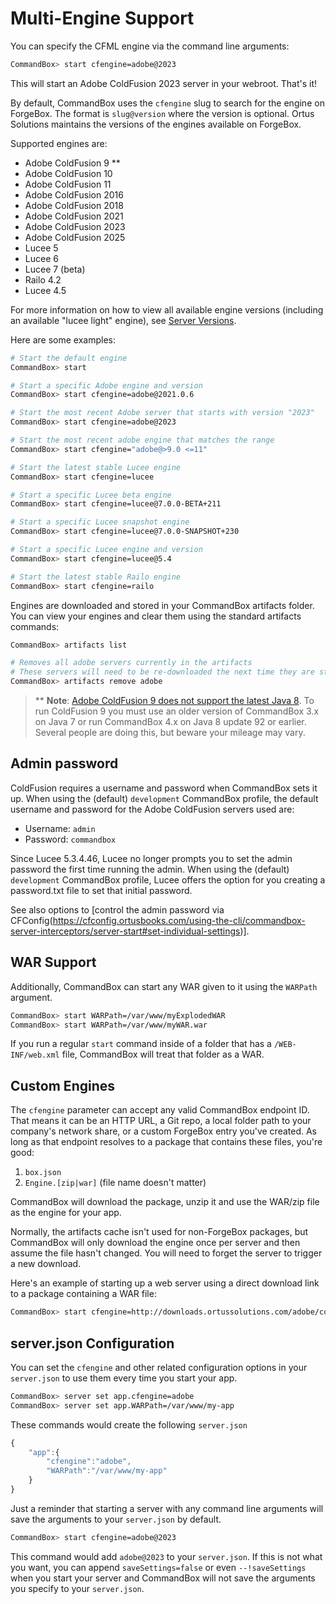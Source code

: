 # Multi-Engine Support

You can specify the CFML engine via the command line arguments:

```bash
CommandBox> start cfengine=adobe@2023
```

This will start an Adobe ColdFusion 2023 server in your webroot. That's it!

By default, CommandBox uses the `cfengine` slug to search for the engine on ForgeBox. The format is `slug@version` where the version is optional. Ortus Solutions maintains the versions of the engines available on ForgeBox.

Supported engines are:

* Adobe ColdFusion 9 \*\*
* Adobe ColdFusion 10
* Adobe ColdFusion 11
* Adobe ColdFusion 2016
* Adobe ColdFusion 2018
* Adobe ColdFusion 2021
* Adobe ColdFusion 2023
* Adobe ColdFusion 2025
* Lucee 5
* Lucee 6
* Lucee 7 (beta)
* Railo 4.2
* Lucee 4.5

For more information on how to view all available engine versions (including an available "lucee light" engine), see [Server Versions](/embedded-server/server-versions#what-versions-exist).

Here are some examples:

```bash
# Start the default engine
CommandBox> start

# Start a specific Adobe engine and version
CommandBox> start cfengine=adobe@2021.0.6

# Start the most recent Adobe server that starts with version "2023"
CommandBox> start cfengine=adobe@2023

# Start the most recent adobe engine that matches the range
CommandBox> start cfengine="adobe@>9.0 <=11"

# Start the latest stable Lucee engine
CommandBox> start cfengine=lucee

# Start a specific Lucee beta engine 
CommandBox> start cfengine=lucee@7.0.0-BETA+211

# Start a specific Lucee snapshot engine 
CommandBox> start cfengine=lucee@7.0.0-SNAPSHOT+230

# Start a specific Lucee engine and version
CommandBox> start cfengine=lucee@5.4

# Start the latest stable Railo engine
CommandBox> start cfengine=railo

```

Engines are downloaded and stored in your CommandBox artifacts folder. You can view your engines and clear them using the standard artifacts commands:

```bash
CommandBox> artifacts list

# Removes all adobe servers currently in the artifacts
# These servers will need to be re-downloaded the next time they are started
CommandBox> artifacts remove adobe
```

> \*\* **Note**: [Adobe ColdFusion 9 does not support the latest Java 8](http://blogs.coldfusion.com/post.cfm/which-jdk-is-supported-with-coldfusion-9-10-and-11). To run ColdFusion 9 you must use an older version of CommandBox 3.x on Java 7 or run CommandBox 4.x on Java 8 update 92 or earlier. Several people are doing this, but beware your mileage may vary.

## Admin password

ColdFusion requires a username and password when CommandBox sets it up. When using the (default) `development` CommandBox profile, the default username and password for the Adobe ColdFusion servers used are:

* Username: `admin`
* Password: `commandbox`

Since Lucee 5.3.4.46, Lucee no longer prompts you to set the admin password the first time running the admin. When using the (default) `development` CommandBox profile, Lucee offers the option for you creating a password.txt file to set that initial password.

See also options to \[control the admin password via CFConfig(https://cfconfig.ortusbooks.com/using-the-cli/commandbox-server-interceptors/server-start#set-individual-settings)].

## WAR Support

Additionally, CommandBox can start any WAR given to it using the `WARPath` argument.

```bash
CommandBox> start WARPath=/var/www/myExplodedWAR
CommandBox> start WARPath=/var/www/myWAR.war
```

If you run a regular `start` command inside of a folder that has a `/WEB-INF/web.xml` file, CommandBox will treat that folder as a WAR.

## Custom Engines

The `cfengine` parameter can accept any valid CommandBox endpoint ID. That means it can be an HTTP URL, a Git repo, a local folder path to your company's network share, or a custom ForgeBox entry you've created. As long as that endpoint resolves to a package that contains these files, you're good:

1. `box.json`
2. `Engine.[zip|war]` (file name doesn't matter)

CommandBox will download the package, unzip it and use the WAR/zip file as the engine for your app.

Normally, the artifacts cache isn't used for non-ForgeBox packages, but CommandBox will only download the engine once per server and then assume the file hasn't changed. You will need to forget the server to trigger a new download.

Here's an example of starting up a web server using a direct download link to a package containing a WAR file:

```bash
CommandBox> start cfengine=http://downloads.ortussolutions.com/adobe/coldfusion/9.0.2/cf-engine-9.0.2.zip
```

## server.json Configuration

You can set the `cfengine` and other related configuration options in your `server.json` to use them every time you start your app.

```bash
CommandBox> server set app.cfengine=adobe
CommandBox> server set app.WARPath=/var/www/my-app
```

These commands would create the following `server.json`

```javascript
{
    "app":{
        "cfengine":"adobe",
        "WARPath":"/var/www/my-app"
    }
}
```

Just a reminder that starting a server with any command line arguments will save the arguments to your `server.json` by default.

```bash
CommandBox> start cfengine=adobe@2023
```

This command would add `adobe@2023` to your `server.json`. If this is not what you want, you can append `saveSettings=false` or even `--!saveSettings` when you start your server and CommandBox will not save the arguments you specify to your `server.json`.
